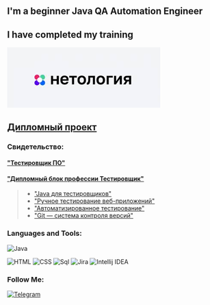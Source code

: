 ## I'm a beginner Java QA Automation Engineer

## I have completed my training

![Header](https://github.com/DMITRI4IVANOV/Dmitri4Ivanov/blob/main/assets/netology.jpg)

## [Дипломный проект](https://github.com/DMITRI4IVANOV/QA-DiplomProject)


### Свидетельство:
#### ["Тестировщик ПО"](https://github.com/DMITRI4IVANOV/Dmitri4Ivanov/blob/main/assets/Тестировщик%20ПО.jpg)
#### ["Дипломный блок профессии Тестировщик"](https://github.com/DMITRI4IVANOV/Dmitri4Ivanov/blob/main/assets/Дипломынй%20блок%20профессии%20Тестировщик.jpg)
> * ["Java для тестировщиков"](https://github.com/DMITRI4IVANOV/Dmitri4Ivanov/blob/main/assets/java%20для%20тестировщиков.jpg)
> * ["Ручное тестирование веб-приложений"](https://github.com/DMITRI4IVANOV/Dmitri4Ivanov/blob/main/assets/Ручное%20тестирование%20веб%20приложений%20.jpg)
> * ["Автоматизированное тестирование"](https://github.com/DMITRI4IVANOV/Dmitri4Ivanov/blob/main/assets/Автоматизированное%20тестирование.jpg)
> * ["Git — система контроля версий"](https://github.com/DMITRI4IVANOV/Dmitri4Ivanov/blob/main/assets/Git%20-%20система%20контроля%20версий.jpg)


### Languages and Tools:
![Java](https://img.shields.io/badge/-Java-090909?style=for-the-badge&logo=java&logoColor=47C5FB)

![HTML](https://img.shields.io/badge/-HTML-090909?style=for-the-badge&logo=html&logoColor=F8C52C)
![CSS](https://img.shields.io/badge/-CSS-090909?style=for-the-badge&logo=css&logoColor=F88C00)
![Sql](https://img.shields.io/badge/-Sql-090909?style=for-the-badge&logo=mlsql&logoColor=00648B)
![Jira](https://img.shields.io/badge/-Jira-090909?style=for-the-badge&logo=jira&logoColor=00648B)
![Intellij IDEA](https://img.shields.io/badge/-Intellij_IDEA-090909?style=for-the-badge&logo=intellij_idea&logoColor=00648B)

### Follow Me:
[![Telegram](https://img.shields.io/badge/-Telegram-090909?style=for-the-badge&logo=telegram&logoColor=27A0D9)](https://t.me/DmitryAnatolevichIvanov)

